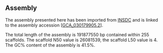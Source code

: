 **Assembly**
--------

The assembly presented here has been imported from [INSDC](http://www.insdc.org) and is linked to the assembly accession [[GCA\_030179905.2](http://www.ebi.ac.uk/ena/data/view/GCA_030179905.2)].

The total length of the assembly is 191877550 bp contained within 255 scaffolds.
The scaffold N50 value is 26081539, the scaffold L50 value is 4.
The GC% content of the assembly is 41.5%.
